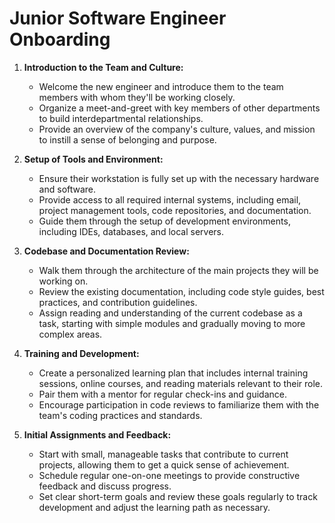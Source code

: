 # Junior Software Engineer Onboarding

1. **Introduction to the Team and Culture:**
   - Welcome the new engineer and introduce them to the team members with whom they'll be working closely.
   - Organize a meet-and-greet with key members of other departments to build interdepartmental relationships.
   - Provide an overview of the company's culture, values, and mission to instill a sense of belonging and purpose.

2. **Setup of Tools and Environment:**
   - Ensure their workstation is fully set up with the necessary hardware and software.
   - Provide access to all required internal systems, including email, project management tools, code repositories, and documentation.
   - Guide them through the setup of development environments, including IDEs, databases, and local servers.

3. **Codebase and Documentation Review:**
   - Walk them through the architecture of the main projects they will be working on.
   - Review the existing documentation, including code style guides, best practices, and contribution guidelines.
   - Assign reading and understanding of the current codebase as a task, starting with simple modules and gradually moving to more complex areas.

4. **Training and Development:**
   - Create a personalized learning plan that includes internal training sessions, online courses, and reading materials relevant to their role.
   - Pair them with a mentor for regular check-ins and guidance.
   - Encourage participation in code reviews to familiarize them with the team's coding practices and standards.

5. **Initial Assignments and Feedback:**
   - Start with small, manageable tasks that contribute to current projects, allowing them to get a quick sense of achievement.
   - Schedule regular one-on-one meetings to provide constructive feedback and discuss progress.
   - Set clear short-term goals and review these goals regularly to track development and adjust the learning path as necessary.